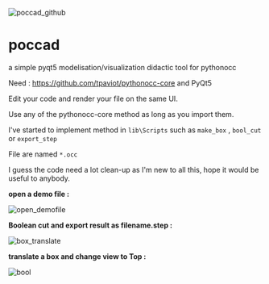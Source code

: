 ![poccad_github](https://user-images.githubusercontent.com/81742654/116221635-15cd5d00-a74e-11eb-86e8-b058216ed3c8.png)

# poccad
a simple pyqt5 modelisation/visualization didactic tool for pythonocc

Need : https://github.com/tpaviot/pythonocc-core and PyQt5

Edit your code and render your file on the same UI.

Use any of the pythonocc-core method as long as you import them.

I've started to implement method in `lib\Scripts` such as `make_box` , `bool_cut` or `export_step`

File are named `*.occ`

I guess the code need a lot clean-up as I'm new to all this, hope it would be useful to anybody.


**open a demo file :**

![open_demofile](https://user-images.githubusercontent.com/81742654/116223455-d142c100-a74f-11eb-9cbd-a9ddde39b921.gif)


**Boolean cut and export result as filename.step :**

![box_translate](https://user-images.githubusercontent.com/81742654/116221251-ba9b6a80-a74d-11eb-9f03-617ff6b7eb32.gif)


**translate a box and change view to Top :**

![bool](https://user-images.githubusercontent.com/81742654/116221241-b707e380-a74d-11eb-99eb-52c486927c29.gif)
